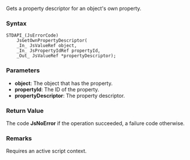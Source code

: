 Gets a property descriptor for an object's own property. 
### Syntax 
```
STDAPI_(JsErrorCode)
    JsGetOwnPropertyDescriptor(
    _In_ JsValueRef object,
    _In_ JsPropertyIdRef propertyId,
    _Out_ JsValueRef *propertyDescriptor);
```
### Parameters 
* __object__: The object that has the property.
* __propertyId__: The ID of the property.
* __propertyDescriptor__: The property descriptor.

### Return Value 
The code **JsNoError** if the operation succeeded, a failure code otherwise.
### Remarks 
Requires an active script context.
